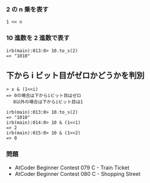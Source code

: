 ### 2 の n 乗を表す

```
1 << n
```

### 10 進数を 2 進数で表す

```
irb(main):013:0> 10.to_s(2)
=> "1010"
```

## 下から i ビット目がゼロかどうかを判別

```
> x & (1<<i)
=> 0の場合は下からiビット目はゼロ
　 0以外の場合は下からiビット目は1

irb(main):013:0> 10.to_s(2)
=> "1010"
irb(main):014:0> 10 & (1<<1)
=> 2
irb(main):015:0> 10 & (1<<2)
=> 0
```

### 問題

- AtCoder Beginner Contest 079 C - Train Ticket
- AtCoder Beginner Contest 080 C - Shopping Street
